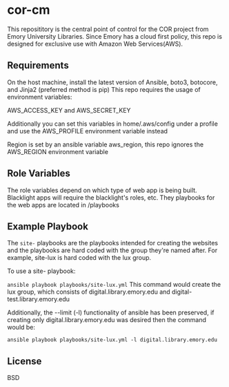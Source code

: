 cor-cm
=========
This reposititory is the central point of control for the COR project from Emory University Libraries. Since Emory has a cloud first policy, this repo is designed for exclusive use with Amazon Web Services(AWS).


Requirements
------------
On the host machine, install the latest version of Ansible, boto3, botocore, and Jinja2 (preferred method is pip)
This repo requires the usage of environment variables:

AWS_ACCESS_KEY and AWS_SECRET_KEY

Additionally you can set this variables in home/.aws/config under a profile and use the AWS_PROFILE environment variable instead

Region is set by an ansible variable aws_region, this repo ignores the AWS_REGION environment variable

Role Variables
--------------
The role variables depend on which type of web app is being built. Blacklight apps will require the blacklight's roles, etc. They playbooks for the web apps are located in /playbooks


Example Playbook
----------------
The `site-` playbooks are the playbooks intended for creating the websites and the playbooks are hard coded with the group they're named after.
For example, site-lux is hard coded with the lux group.

To use a site- playbook:

`ansible playbook playbooks/site-lux.yml` This command would create the lux group, which consists of digital.library.emory.edu and digital-test.library.emory.edu

Additionally, the --limit (-l) functionality of ansible has been preserved, if creating only digital.library.emory.edu was desired then the command would be:

`ansible playbook playbooks/site-lux.yml -l digital.library.emory.edu`

License
-------
BSD

